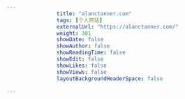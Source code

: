 ---
                title: "alanctanner.com"
                tags: [个人网站]
                externalUrl: "https://alanctanner.com/"
                weight: 301
                showDate: false
                showAuthor: false
                showReadingTime: false
                showEdit: false
                showLikes: false
                showViews: false
                layoutBackgroundHeaderSpace: false
                ---

